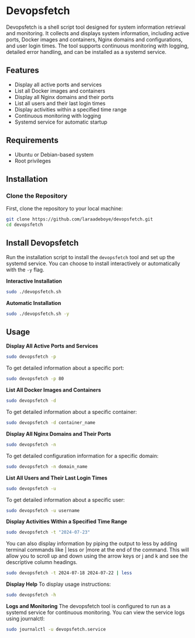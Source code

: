# Devopsfetch

Devopsfetch is a shell script tool designed for system information retrieval and monitoring. It collects and displays system information, including active ports, Docker images and containers, Nginx domains and configurations, and user login times. The tool supports continuous monitoring with logging, detailed error handling, and can be installed as a systemd service.

## Features

- Display all active ports and services
- List all Docker images and containers
- Display all Nginx domains and their ports
- List all users and their last login times
- Display activities within a specified time range
- Continuous monitoring with logging
- Systemd service for automatic startup

## Requirements

- Ubuntu or Debian-based system
- Root privileges

## Installation

### Clone the Repository

First, clone the repository to your local machine:

```bash
git clone https://github.com/laraadeboye/devopsfetch.git
cd devopsfetch
```

## Install Devopsfetch
Run the installation script to install the `devopsfetch` tool and set up the systemd service. You can choose to install interactively or automatically with the `-y` flag.

**Interactive Installation**
```sh
sudo ./devopsfetch.sh
```
**Automatic Installation**
```sh
sudo ./devopsfetch.sh -y
```

## Usage
**Display All Active Ports and Services**

```sh
sudo devopsfetch -p
```
To get detailed information about a specific port:

```sh
sudo devopsfetch -p 80
```

**List All Docker Images and Containers**
```sh
sudo devopsfetch -d
```
To get detailed information about a specific container:

```sh
sudo devopsfetch -d container_name
```

**Display All Nginx Domains and Their Ports**

```sh
sudo devopsfetch -n
```
To get detailed configuration information for a specific domain:

```sh
sudo devopsfetch -n domain_name
```
**List All Users and Their Last Login Times**
```sh
sudo devopsfetch -u
```
To get detailed information about a specific user:

```sh
sudo devopsfetch -u username
```
**Display Activities Within a Specified Time Range**
```sh
sudo devopsfetch -t "2024-07-23"
```
You can also display information by piping the output to less by adding terminal commands like | less or |more at the end of the command. This will allow you to scroll up and down using the arrow keys or j and k and see the descriptive column headings.

```sh
sudo devopsfetch -t 2024-07-18 2024-07-22 | less
```

**Display Help**
To display usage instructions:

```sh
sudo devopsfetch -h
```
**Logs and Monitoring**
The devopsfetch tool is configured to run as a systemd service for continuous monitoring. You can view the service logs using journalctl:

```sh
sudo journalctl -u devopsfetch.service
```

